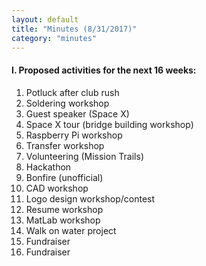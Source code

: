 ```yaml
---
layout: default
title: "Minutes (8/31/2017)"
category: "minutes"
---
```


#### I. Proposed activities for the next 16 weeks:

1. Potluck after club rush
2. Soldering workshop
3. Guest speaker (Space X)
4. Space X tour (bridge building workshop)
5. Raspberry Pi workshop
6. Transfer workshop
7. Volunteering (Mission Trails)
8. Hackathon
9. Bonfire (unofficial)
10. CAD workshop
11. Logo design workshop/contest
12. Resume workshop
13. MatLab workshop
14. Walk on water project
15. Fundraiser
16. Fundraiser
